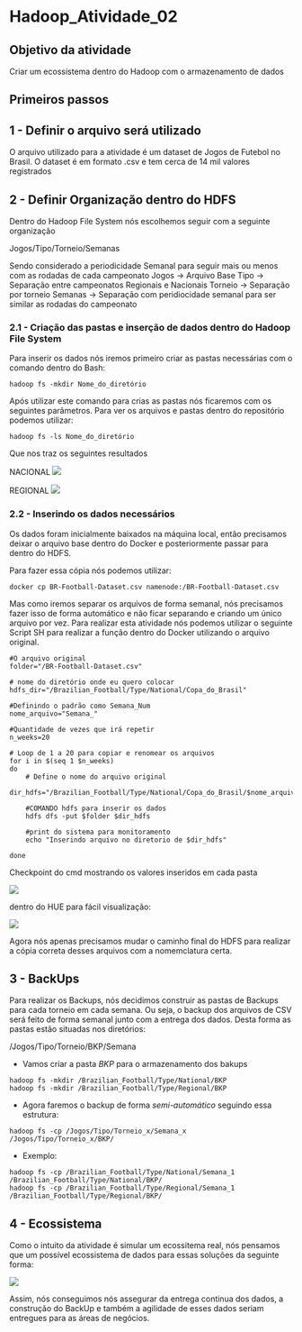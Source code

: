 # Hadoop_Atividade_02

## Objetivo da atividade
Criar um ecossistema dentro do Hadoop com o armazenamento de dados 


## Primeiros passos

## 1 - Definir o arquivo será utilizado 
O arquivo utilizado para a atividade é um dataset de Jogos de Futebol no Brasil. 
O dataset é em formato .csv e tem cerca de 14 mil valores registrados

## 2 - Definir Organização dentro do HDFS 
Dentro do Hadoop File System nós escolhemos seguir com a seguinte organização 

Jogos/Tipo/Torneio/Semanas

Sendo considerado a periodicidade Semanal para seguir mais ou menos com as rodadas de cada campeonato 
Jogos -> Arquivo Base 
Tipo -> Separação entre campeonatos Regionais e Nacionais 
Torneio -> Separação por torneio 
Semanas -> Separação com peridiocidade semanal para ser similar as rodadas do campeonato

### 2.1 - Criação das pastas e inserção de dados dentro do Hadoop File System 
Para inserir os dados nós iremos primeiro criar as pastas necessárias com o comando dentro do Bash: 

```
hadoop fs -mkdir Nome_do_diretório
```

Após utilizar este comando para crias as pastas nós ficaremos com os seguintes parâmetros.
Para ver os arquivos e pastas dentro do repositório podemos utilizar:

```
hadoop fs -ls Nome_do_diretório
```

Que nos traz os seguintes resultados

NACIONAL
<img src='https://user-images.githubusercontent.com/64543476/235367299-ca5e0c82-30e8-45d2-8e00-2dac3e5ced69.jpeg'></img>

REGIONAL
<img src='https://user-images.githubusercontent.com/64543476/235367303-9cdf335c-861e-42f3-ba00-78a97eb2a492.jpeg'></img>

### 2.2 - Inserindo os dados necessários 
Os dados foram inicialmente baixados na máquina local, então precisamos deixar o arquivo base dentro do Docker e posteriormente passar para dentro do HDFS.

Para fazer essa cópia nós podemos utilizar:

```
docker cp BR-Football-Dataset.csv namenode:/BR-Football-Dataset.csv 
```

Mas como iremos separar os arquivos de forma semanal, nós precisamos fazer isso de forma automático e não ficar separando e criando um único arquivo por vez. Para realizar esta atividade nós podemos utilizar o seguinte Script SH para realizar a função dentro do Docker utilizando o arquivo original. 

```
#O arquivo original
folder="/BR-Football-Dataset.csv"

# nome do diretório onde eu quero colocar
hdfs_dir="/Brazilian_Football/Type/National/Copa_do_Brasil"

#Definindo o padrão como Semana_Num
nome_arquivo="Semana_"

#Quantidade de vezes que irá repetir
n_weeks=20

# Loop de 1 a 20 para copiar e renomear os arquivos
for i in $(seq 1 $n_weeks) 
do
    # Define o nome do arquivo original
    dir_hdfs="/Brazilian_Football/Type/National/Copa_do_Brasil/$nome_arquivo$i"

    #COMANDO hdfs para inserir os dados
    hdfs dfs -put $folder $dir_hdfs

    #print do sistema para monitoramento
    echo "Inserindo arquivo no diretorio de $dir_hdfs"

done
```

Checkpoint do cmd mostrando os valores inseridos em cada pasta 

<img src='https://user-images.githubusercontent.com/64543476/235368172-35d96848-378a-4bf7-a9ac-352c7cbf56f8.png'></img>

dentro do HUE para fácil visualização: 

<img src='https://user-images.githubusercontent.com/64543476/235368233-7e679cfd-9db7-4a8a-b77d-56ae49c07741.png'></img>

Agora nós apenas precisamos mudar o caminho final do HDFS para realizar a cópia correta desses arquivos com a nomemclatura certa. 

## 3 - BackUps 
Para realizar os Backups, nós decidimos construir as pastas de Backups para cada torneio em cada semana. Ou seja, o backup dos arquivos de CSV será feito de forma semanal junto com a entrega dos dados. Desta forma as pastas estão situadas nos diretórios:

/Jogos/Tipo/Torneio/BKP/Semana


* Vamos criar a pasta *BKP* para o armazenamento dos bakups 
```
hadoop fs -mkdir /Brazilian_Football/Type/National/BKP
hadoop fs -mkdir /Brazilian_Football/Type/Regional/BKP
```

* Agora faremos o backup de forma *semi-automático* seguindo essa estrutura:
```
hadoop fs -cp /Jogos/Tipo/Torneio_x/Semana_x /Jogos/Tipo/Torneio_x/BKP/
```

* Exemplo: 
```
hadoop fs -cp /Brazilian_Football/Type/National/Semana_1 /Brazilian_Football/Type/National/BKP/ 
hadoop fs -cp /Brazilian_Football/Type/Regional/Semana_1  /Brazilian_Football/Type/Regional/BKP/
```


## 4 - Ecossistema 
Como o intuito da atividade é simular um ecossitema real, nós pensamos que um possível ecossistema de dados para essas soluções da seguinte forma: 

<img src='https://user-images.githubusercontent.com/64543476/235394179-ed62597a-3535-4458-b68d-b8f08bf99848.png'></img>

Assim, nós conseguimos nós assegurar da entrega continua dos dados, a construção do BackUp e também a agilidade de esses dados seriam entregues para as áreas de negócios. 












